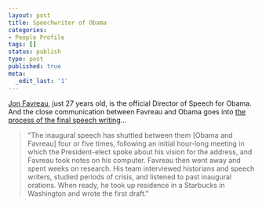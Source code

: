 ```yaml
---
layout: post
title: Speechwriter of Obama
categories:
- People Profile
tags: []
status: publish
type: post
published: true
meta:
  _edit_last: '1'
---
```

<a href="http://en.wikipedia.org/wiki/Jon_Favreau_(speechwriter)#cite_note-Wolffe-1">Jon Favreau</a>, just 27 years old, is the official Director of Speech for Obama. And the close communication between Favreau and Obama goes into <a href="http://www.guardian.co.uk/world/2009/jan/20/barack-obama-inauguration-us-speech">the process of the final speech writing</a>...
<blockquote>"The inaugural speech has shuttled between them [Obama and Favreau] four or five times, following an initial hour-long meeting in which the President-elect spoke about his vision for the address, and Favreau took notes on his computer. Favreau then went away and spent weeks on research. His team interviewed historians and speech writers, studied periods of crisis, and listened to past inaugural orations. When ready, he took up residence in a Starbucks in Washington and wrote the first draft."</blockquote>
